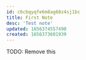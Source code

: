 ```yaml
---
id: c6cbqyqfe6m8ag68z4sj1bc
title: First Note
desc: 'Test note'
updated: 1656374557490
created: 1656373601939
---
```


TODO: Remove this
